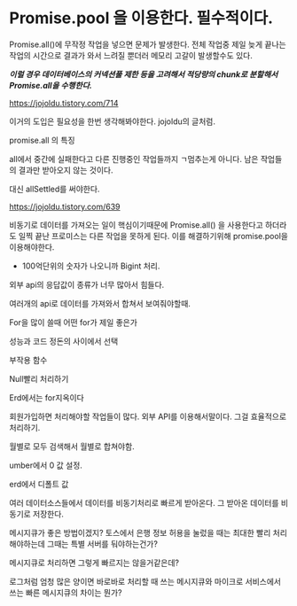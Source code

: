 # Promise.pool 을 이용한다. 필수적이다.
Promise.all()에 무작정 작업을 넣으면 문제가 발생한다. 전체 작업중 제일 늦게 끝나는 작업의 시간으로 결과가 와서 느려질 뿐더러 메모리 고갈이 발생할수도 있다.

***이럴 경우 데이터베이스의 커넥션풀 제한 등을 고려해서 적당량의 chunk로 분할해서 Promise.all을 수행한다.***

https://jojoldu.tistory.com/714

이거의 도입은 필요성을 한번 생각해봐야한다. jojoldu의 글처럼.

promise.all 의 특징

all에서 중간에 실패한다고 다른 진행중인 작업들까지 ㄱ멈추는게 아니다. 남은 작업들의 결과만 받아오지 않는 것이다.

대신 allSettled를 써야한다.

https://jojoldu.tistory.com/639

비동기로 데이터를 가져오는 일이 핵심이기때문에 Promise.all() 을 사용한다고 하더라도 일찍 끝난 프로미스는 다른 작업을 못하게 된다. 이를 해결하기위해 promise.pool을 이용해야한다.

- 100억단위의 숫자가 나오니까 Bigint 처리.

외부 api의 응답값이 종류가 너무 많아서 힘들다.

여러개의 api로 데이터를 가져와서 합쳐서 보여줘야할때.

For을 많이 쓸때 어떤 for가 제일 좋은가

성능과 코드 정돈의 사이에서 선택

부작용 함수

Null빨리 처리하기

Erd에서는 for지옥이다

회원가입하면 처리해야할 작업들이 많다. 외부 API를 이용해서말이다. 그걸 효율적으로 처리하기.

월별로 모두 검색해서 월별로 합쳐야함.

umber에서 0 값 설정.

erd에서 디폴트 값


여러 데이터소스들에서 데이터를 비동기처리로 빠르게 받아온다. 그 받아온 데이터를 비동기로 저장한다.


메시지큐가 좋은 방법이겠지?
토스에서 은행 정보 허용을 눌렀을 때는 최대한 빨리 처리해야하는데 그때는 특별 서버를 둬야하는건가?

메시지큐로 처리하면 그렇게 빠르지는 않을거같은데?

로그처럼 엄청 많은 양이면 바로바로 처리할 때 쓰는 메시지큐와 마이크로 서비스에서 쓰는 빠른 메시지큐의 차이는 뭔가?